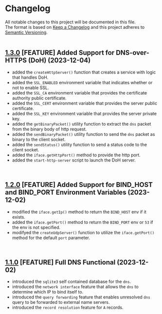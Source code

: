 # Changelog

All notable changes to this project will be documented in this file.<br/>
The format is based on [Keep a Changelog](http://keepachangelog.com/en/1.0.0/)
and this project adheres to [Semantic Versioning](http://semver.org/spec/v2.0.0.html).<br/><br/>

## [1.3.0](https://github.com/weebuinc/nameserver/tree/v1.3.0) [FEATURE] Added Support for DNS-over-HTTPS (DoH) (2023-12-04)

- added the `createHttpServer()` function that creates a service with logic that handles DoH.
- added the `SSL_ENABLED` environment variable that indicates whether or not to enable SSL.
- added the `SSL_CA` environment variable that provides the certificate authority public certificate.
- added the `SSL_CERT` environment variable that provides the server public certificate.
- added the `SSL_KEY` environment variable that provides the server private key.
- added the `getBinaryPacket()` utility function to extract the `dns` packet from the binary body of http request.
- added the `sendBinaryPacket()` utility function to send the `dns` packet as binary to the client socket.
- added the `sendStatus()` utility function to send a status code to the client socket.
- added the `iface.getHttpPort()` method to provide the http port.
- added the `start-http-server` script to launch the DoH server.

<br/>

## [1.2.0](https://github.com/weebuinc/nameserver/tree/v1.2.0) [FEATURE] Added Support for BIND_HOST and BIND_PORT Environment Variables (2023-12-02)

- modified the `iface.getIp()` method to return the `BIND_HOST` env if it exists.
- added the `iface.getPort()` method to return the `BIND_PORT` env or `53` if the env is not specified.
- modifyed the `createUdpServer()` function to utilize the `iface.getPort()` method for the default `port` parameter.

<br/>

## [1.1.0](https://github.com/weebuinc/nameserver/tree/v1.1.0) [FEATURE] Full DNS Functional (2023-12-02)

- introduced the `sqlite3` self contained database for the `dns`.
- introduced the `network interface` feature that allows the `dns` to determine which IP to bind itself to.
- introduced the `query forwarding` feature that enables unresolved `dns` query to be forwarded to external name servers.
- introduced the `record resolution` feature for `A` records.
